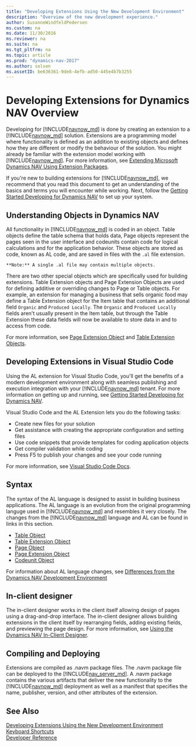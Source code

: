 ```yaml
---
title: "Developing Extensions Using the New Development Environment"
description: "Overview of the new development experience."
author: SusanneWindfeldPedersen
ms.custom: na
ms.date: 11/30/2016
ms.reviewer: na
ms.suite: na
ms.tgt_pltfrm: na
ms.topic: article
ms.prod: "dynamics-nav-2017"
ms.author: solsen
ms.assetID: be636361-9de8-4efb-ad50-445e4b7b3255
---
```


# Developing Extensions for Dynamics NAV Overview
Developing for [!INCLUDE[navnow_md](includes/navnow_md.md)] is done by creating an extension to a [!INCLUDE[navnow_md](includes/navnow_md.md)] solution. Extensions are a programming model where functionality is defined as an addition to existing objects and defines how they are different or modify the behaviour of the solution.
You might already be familiar with the extension model working with [!INCLUDE[navnow_md](includes/navnow_md.md)]. For more information, see [Extending Microsoft Dynamics NAV Using Extension Packages](../dynamics-nav/extending-microsoft-dynamics-nav-using-extension-packages.md).

If you're new to building extensions for [!INCLUDE[navnow_md](includes/navnow_md.md)], we recommend that you read this document to get an understanding of the basics and terms you will encounter while working. Next, follow the [Getting Started Developing for Dynamics NAV](newdev-getting-started-dev-env.md) to set up your system.
<!-- and then jump straight into your first extension - Hello World [link to hello world]().-->

## Understanding Objects in Dynamics NAV
All functionality in [!INCLUDE[navnow_md](includes/navnow_md.md)] is coded in an object. Table objects define the table schema that holds data, Page objects represent the pages seen in the user interface and codeunits contain code for logical calculations and for the application behavior. These objects are stored as code, known as AL code, and are saved in files with the ```.al``` file extension.  

    **Note:** A single .al file may contain multiple objects.      

There are two other special objects which are specifically used for building extensions. Table Extension objects and Page Extension Objects are used for defining additive or overriding changes to Page or Table objects. For example, an extension for managing a business that sells organic food may define a Table Extension object for the Item table that contains an additional field ```Organic``` and ```Produced Locally```. The ```Organic``` and ```Produced Locally``` fields aren't usually present in the Item table, but through the Table Extension these data fields will now be available to store data in and to access from code.

For more information, see [Page Extension Object](newdev-page-ext-object.md) and [Table Extension Objects](newdev-table-ext-object.md).

## Developing Extensions in Visual Studio Code
Using the AL extension for Visual Studio Code, you'll get the benefits of a modern development environment along with seamless publishing and execution integration with your [!INCLUDE[navnow_md](includes/navnow_md.md)] tenant. For more information on getting up and running, see [Getting Started Developing for Dynamics NAV](../dynamics-nav/newdev-getting-started-dev-env.md).

Visual Studio Code and the AL Extension lets you do the following tasks:

- Create new files for your solution
- Get assistance with creating the appropriate configuration and setting files
- Use code snippets that provide templates for coding application objects
- Get compiler validation while coding
- Press F5 to publish your changes and see your code running

For more information, see [Visual Studio Code Docs](https://code.visualstudio.com/docs).

## Syntax
The syntax of the AL language is designed to assist in building business applications. The AL language is an evolution from the original programming languge used in [!INCLUDE[navnow_md](includes/navnow_md.md)] and resembles it very closely. The changes from the [!INCLUDE[navnow_md](includes/navnow_md.md)] language and AL can be found in links in this section.

- [Table Object](newdev-table-object.md)
- [Table Extension Object](newdev-table-ext-object.md)
- [Page Object](newdev-page-object.md)
- [Page Extension Object](newdev-page-ext-object.md)
- [Codeunit Object](newdev-codeunit-object.md)

For information about AL language changes, see [Differences from the Dynamics NAV Development Environment](newdev-differences.md)

## In-client designer
The in-client designer works in the client itself allowing design of pages using a drag-and-drop interface. The in-client designer allows building extensions in the client itself by rearranging fields, adding existing fields, and previewing the page design. For more information, see [Using the Dynamics NAV In-Client Designer](newdev-inclient-designer.md).

## Compiling and Deploying
Extensions are compiled as .navm package files. The .navm package file can be deployed to the [!INCLUDE[nav_server_md](includes/nav_server_md.md)]. A .navm package contains the various artifacts that deliver the new functionality to the [!INCLUDE[navnow_md](includes/navnow_md.md)] deployment as well as a manifest that specifies the name, publisher, version, and other attributes of the extension.

## See Also
[Developing Extensions Using the New Development Environment](../dynamics-nav/newdev-develop-extensions.md)  
[Keyboard Shortcuts](newdev-keyboard-shortcuts.md)  
[Developer Reference](newdev-reference-overview.md)
